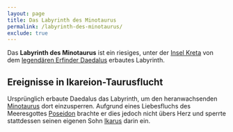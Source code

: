 ```yaml
---
layout: page
title: Das Labyrinth des Minotaurus
permalink: /labyrinth-des-minotaurus/
exclude: true
---
```


Das **Labyrinth des Minotaurus** ist ein riesiges, unter der [Insel Kreta](/kreta/) von dem [legendären Erfinder Daedalus](/daedalus/) erbautes Labyrinth.

## Ereignisse in Ikareion-Taurusflucht

Ursprünglich erbaute Daedalus das Labyrinth, um den heranwachsenden [Minotaurus](/minotaurus/) dort einzusperren. Aufgrund eines Liebesfluchs des Meeresgottes [Poseidon](/poseidon/) brachte er dies jedoch nicht übers Herz und sperrte stattdessen seinen eigenen Sohn [Ikarus](/ikarus/) darin ein. 

